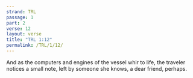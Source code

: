 ```yaml
---
strand: TRL
passage: 1
part: 2
verse: 12
layout: verse
title: "TRL 1:12"
permalink: /TRL/1/12/
---
```

And as the computers and engines of the vessel whir to life, the traveler notices a small note, left by someone she knows, a dear friend, perhaps.
